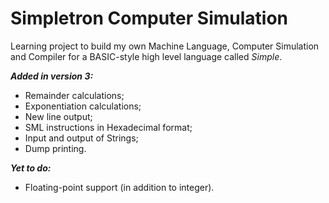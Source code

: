 # Simpletron Computer Simulation

Learning project to build my own Machine Language, Computer Simulation and Compiler for a BASIC-style high level language called *Simple*.

**_Added in version 3:_**

* Remainder calculations;
* Exponentiation calculations;
* New line output;
* SML instructions in Hexadecimal format;
* Input and output of Strings;
* Dump printing.

**_Yet to do:_**

* Floating-point support (in addition to integer).
